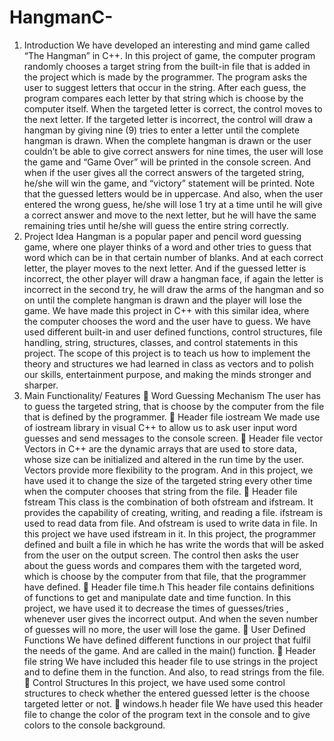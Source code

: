 # HangmanC-
1. Introduction
We have developed an interesting and mind game called “The Hangman” in
C++. In this project of game, the computer program randomly chooses a
target string from the built-in file that is added in the project which is made
by the programmer. The program asks the user to suggest letters that occur
in the string. After each guess, the program compares each letter by that
string which is choose by the computer itself. When the targeted letter is
correct, the control moves to the next letter. If the targeted letter is incorrect,
the control will draw a hangman by giving nine (9) tries to enter a letter until
the complete hangman is drawn. When the complete hangman is drawn or
the user couldn’t be able to give correct answers for nine times, the user will
lose the game and “Game Over” will be printed in the console screen. And
when if the user gives all the correct answers of the targeted string, he/she
will win the game, and “victory” statement will be printed. Note that the
guessed letters would be in uppercase. And also, when the user entered the
wrong guess, he/she will lose 1 try at a time until he will give a correct
answer and move to the next letter, but he will have the same remaining tries
until he/she will guess the entire string correctly.
2. Project Idea
Hangman is a popular paper and pencil word guessing game, where one
player thinks of a word and other tries to guess that word which can be in
that certain number of blanks. And at each correct letter, the player moves to
the next letter. And if the guessed letter is incorrect, the other player will
draw a hangman face, if again the letter is incorrect in the second try, he will
draw the arms of the hangman and so on until the complete hangman is
drawn and the player will lose the game.
We have made this project in C++ with this similar idea, where the computer
chooses the word and the user have to guess. We have used different built-in
and user defined functions, control structures, file handling, string,
structures, classes, and control statements in this project.
The scope of this project is to teach us how to implement the theory and
structures we had learned in class as vectors and to polish our skills,
entertainment purpose, and making the minds stronger and sharper.
3. Main Functionality/ Features
 Word Guessing Mechanism
The user has to guess the targeted string, that is choose by the
computer from the file that is defined by the programmer.
 Header file iostream
We made use of iostream library in visual C++ to allow us to ask user
input word guesses and send messages to the console screen.
 Header file vector
Vectors in C++ are the dynamic arrays that are used to store data,
whose size can be initialized and altered in the run time by the user.
Vectors provide more flexibility to the program. And in this project,
we have used it to change the size of the targeted string every other
time when the computer chooses that string from the file.
 Header file fstream
This class is the combination of both ofstream and ifstream. It
provides the capability of creating, writing, and reading a file.
ifstream is used to read data from file. And ofstream is used to write
data in file. In this project we have used ifstream in it.
In this project, the programmer defined and built a file in which he has
write the words that will be asked from the user on the output screen.
The control then asks the user about the guess words and compares
them with the targeted word, which is choose by the computer from
that file, that the programmer have defined.
 Header file time.h
This header file contains definitions of functions to get and
manipulate date and time function. In this project, we have used it to
decrease the times of guesses/tries , whenever user gives the incorrect
output. And when the seven number of guesses will no more, the user
will lose the game.
 User Defined Functions
We have defined different functions in our project that fulfil the needs
of the game. And are called in the main() function.
 Header file string
We have included this header file to use strings in the project and to
define them in the function. And also, to read strings from the file.
 Control Structures
In this project, we have used some control structures to check whether
the entered guessed letter is the choose targeted letter or not.
 windows.h header file
We have used this header file to change the color of the program text
in the console and to give colors to the console background.
